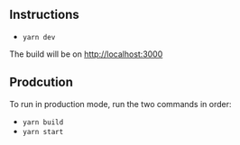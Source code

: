 ## Instructions

* `yarn dev`

The build will be on [http://localhost:3000](http://localhost:3000)

## Prodcution

To run in production mode, run the two commands in order:

* `yarn build`
* `yarn start`